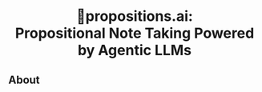 <h1 align="center">📝propositions.ai:<br>Propositional Note Taking Powered by Agentic LLMs</h1>

<h2>About</h2>